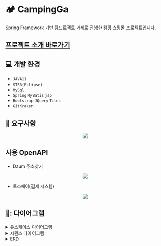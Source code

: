 # 🏕️ CampingGa
Spring Framework 기반 팀프로젝트 과제로 진행한 캠핑 쇼핑몰 프로젝트입니다.

## <a href="https://docs.google.com/presentation/d/17q2uHQikuonnM4eyS1a96jstArrg6MJjS3pkt3axRic/edit?usp=sharing">프로젝트 소개 바로가기</a>

## :computer: 개발 환경
* `JAVA11`
* `STS3(Eclipse)`
* `MySql`
* `Spring` `MyBatis` `jsp`
* `Bootstrap` `JQuery` `Tiles`
* `GitKraken`

## :memo: 요구사항
<p align="center">
 <img src="https://github.com/juri2011/CampingProject/assets/154123667/176211f4-fc36-48f2-aaaa-9e3a7bac0cb5">
</p>

## 사용 OpenAPI
* Daum 주소찾기
<p align="center">
 <img src="https://github.com/juri2011/CampingProject/assets/154123667/67c5b9ed-b2e8-425e-b71a-1e6aad374778">
</p>

* 토스페이(결제 시스템)
<p align="center">
 <img src="https://github.com/juri2011/CampingProject/assets/154123667/a793329a-e005-485a-8940-e5909737f7ca">
</p>

## 📝: 다이어그램
<details>
 <summary>유스케이스 다이어그램</summary>
 <p align="center">
  <img src="https://github.com/juri2011/CampingProject/assets/154123667/9a0a37aa-df5f-414c-ad5e-9a196e39bd4e">
 </p>
</details>
<details>
 <summary>시퀀스 다이어그램</summary>
 <p align="center">
  <img src="https://github.com/juri2011/CampingProject/assets/154123667/38dd5a9b-b316-4fb7-afea-7ebc7d40f5e5">
 </p>
 <p align="center">
  <img src="https://github.com/juri2011/CampingProject/assets/154123667/b5f8cc55-b51d-4df4-81ec-413c23953852">
 </p>
</details>
<details>
 <summary>ERD</summary>
 <p align="center">
  <img src="https://github.com/juri2011/CampingProject/assets/154123667/e4f6b345-f385-4e69-9f3f-d690d6e1c6bd">
 </p>
</details>

